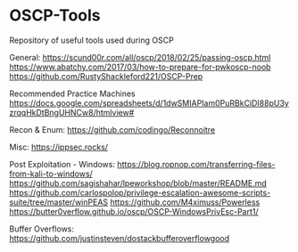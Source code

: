# OSCP-Tools
Repository of useful tools used during OSCP


General:
https://scund00r.com/all/oscp/2018/02/25/passing-oscp.html
https://www.abatchy.com/2017/03/how-to-prepare-for-pwkoscp-noob
https://github.com/RustyShackleford221/OSCP-Prep

Recommended Practice Machines
https://docs.google.com/spreadsheets/d/1dwSMIAPIam0PuRBkCiDI88pU3yzrqqHkDtBngUHNCw8/htmlview#


Recon & Enum:
https://github.com/codingo/Reconnoitre

Misc:
https://ippsec.rocks/

Post Exploitation - Windows:
https://blog.ropnop.com/transferring-files-from-kali-to-windows/
https://github.com/sagishahar/lpeworkshop/blob/master/README.md
https://github.com/carlospolop/privilege-escalation-awesome-scripts-suite/tree/master/winPEAS
https://github.com/M4ximuss/Powerless
https://butter0verflow.github.io/oscp/OSCP-WindowsPrivEsc-Part1/


Buffer Overflows:
https://github.com/justinsteven/dostackbufferoverflowgood

